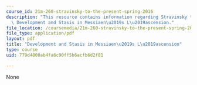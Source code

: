 ```yaml
---
course_id: 21m-260-stravinsky-to-the-present-spring-2016
description: "This resource contains information regarding Stravinsky to the present:\
  \ Development and Stasis in Messiaen\u2019s L\u2019ascension."
file_location: /coursemedia/21m-260-stravinsky-to-the-present-spring-2016/779d4800ab4fa6c90ff5b6acfb6d2f81_MIT21M_260S16_Development.pdf
file_type: application/pdf
layout: pdf
title: "Development and Stasis in Messiaen\u2019s L\u2019ascension"
type: course
uid: 779d4800ab4fa6c90ff5b6acfb6d2f81

---
```

None
